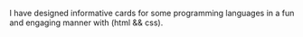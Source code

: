 I have designed informative cards for some programming languages in a fun and engaging manner with (html && css).
